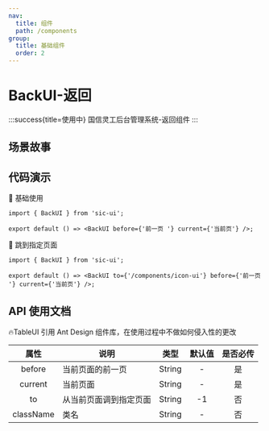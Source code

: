 ```yaml
---
nav:
  title: 组件
  path: /components
group:
  title: 基础组件
  order: 2
---
```


# BackUI-返回

:::success{title=使用中}
国信灵工后台管理系统-返回组件
:::

## 场景故事

## 代码演示

💎 基础使用

```tsx
import { BackUI } from 'sic-ui';

export default () => <BackUI before={'前一页 '} current={'当前页'} />;
```

💎 跳到指定页面

```tsx
import { BackUI } from 'sic-ui';

export default () => <BackUI to={'/components/icon-ui'} before={'前一页 '} current={'当前页'} />;
```

## API 使用文档

🔥TableUI 引用 Ant Design 组件库，在使用过程中不做如何侵入性的更改

<font size=1>

|   属性    | 说明                   |  类型  | 默认值 | 是否必传 |
| :-------: | ---------------------- | :----: | :----: | :------: |
|  before   | 当前页面的前一页       | String |   -    |    是    |
|  current  | 当前页面               | String |   -    |    是    |
|    to     | 从当前页面调到指定页面 | String |   -1   |    否    |
| className | 类名                   | String |   -    |    否    |

</font>
